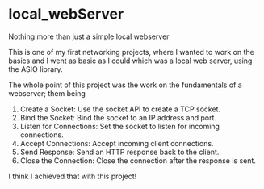 # local_webServer
Nothing more than just a simple local webserver 


This is one of my first networking projects, where I wanted to work on the basics and I went as basic as I could which was a local web server, using the ASIO library. 

The whole point of this project was the work on the fundamentals of a webserver; them being 
  
  1) Create a Socket: Use the socket API to create a TCP socket.
  2) Bind the Socket: Bind the socket to an IP address and port.
  3) Listen for Connections: Set the socket to listen for incoming connections.
  4) Accept Connections: Accept incoming client connections.
  5) Send Response: Send an HTTP response back to the client.
  6) Close the Connection: Close the connection after the response is sent.

I think I achieved that with this project!
